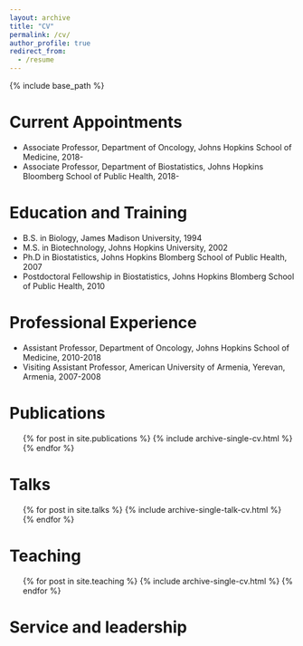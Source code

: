 ```yaml
---
layout: archive
title: "CV"
permalink: /cv/
author_profile: true
redirect_from:
  - /resume
---
```


{% include base_path %}

Current Appointments
======
* Associate Professor, Department of Oncology, Johns Hopkins School of Medicine, 2018-
* Associate Professor, Department of Biostatistics, Johns Hopkins Bloomberg School of Public Health, 2018-

Education and Training
======
* B.S. in Biology, James Madison University, 1994
* M.S. in Biotechnology, Johns Hopkins University, 2002
* Ph.D in Biostatistics, Johns Hopkins Blomberg School of Public Health, 2007 
* Postdoctoral Fellowship in Biostatistics, Johns Hopkins Blomberg School of Public Health, 2010

Professional Experience
======
* Assistant Professor, Department of Oncology, Johns Hopkins School of Medicine, 2010-2018 
* Visiting Assistant Professor, American University of Armenia, Yerevan, Armenia, 2007-2008

Publications
======
  <ul>{% for post in site.publications %}
    {% include archive-single-cv.html %}
  {% endfor %}</ul>
  
Talks
======
  <ul>{% for post in site.talks %}
    {% include archive-single-talk-cv.html %}
  {% endfor %}</ul>
  
Teaching
======
  <ul>{% for post in site.teaching %}
    {% include archive-single-cv.html %}
  {% endfor %}</ul>
  
Service and leadership
======

